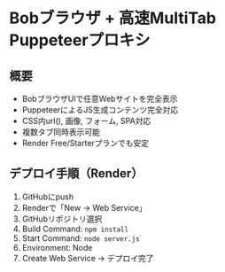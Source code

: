 # Bobブラウザ + 高速MultiTab Puppeteerプロキシ

## 概要
- BobブラウザUIで任意Webサイトを完全表示
- PuppeteerによるJS生成コンテンツ完全対応
- CSS内url(), 画像, フォーム, SPA対応
- 複数タブ同時表示可能
- Render Free/Starterプランでも安定

## デプロイ手順（Render）
1. GitHubにpush
2. Renderで「New → Web Service」
3. GitHubリポジトリ選択
4. Build Command: `npm install`
5. Start Command: `node server.js`
6. Environment: Node
7. Create Web Service → デプロイ完了
